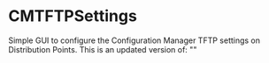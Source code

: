# CMTFTPSettings

Simple GUI to configure the Configuration Manager TFTP settings on Distribution Points. This is an updated version of: "<link here>"